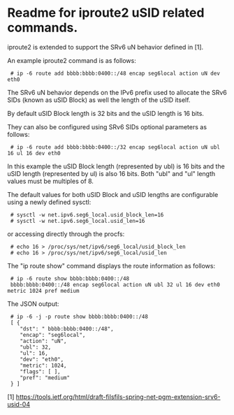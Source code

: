 # Readme for iproute2 uSID related commands.

iproute2 is extended to support the SRv6 uN behavior defined in [1].

An example iproute2 command is as follows:

```text
 # ip -6 route add bbbb:bbbb:0400::/48 encap seg6local action uN dev eth0
```

The SRv6 uN behavior depends on the IPv6 prefix used to allocate the SRv6 SIDs
(known as uSID Block) as well the length of the uSID itself.

By default uSID Block length is 32 bits and the uSID length is 16 bits.

They can also be configured using SRv6 SIDs optional parameters as follows:

```text
 # ip -6 route add bbbb:bbbb:0400::/32 encap seg6local action uN ubl 16 ul 16 dev eth0
```

In this example the uSID Block length (represented by ubl) is 16 bits and the
uSID length (represented by ul) is also 16 bits.
Both "ubl" and "ul" length values must be multiples of 8.

The default values for both uSID Block and uSID lengths are configurable using a
newly defined sysctl:

```text
 # sysctl -w net.ipv6.seg6_local.usid_block_len=16
 # sysctl -w net.ipv6.seg6_local.usid_len=16
```

or accessing directly through the procfs:

```text
 # echo 16 > /proc/sys/net/ipv6/seg6_local/usid_block_len
 # echo 16 > /proc/sys/net/ipv6/seg6_local/usid_len
```

The "ip route show" command displays the route information as follows:

```text
 # ip -6 route show bbbb:bbbb:0400::/48
 bbbb:bbbb:0400::/48 encap seg6local action uN ubl 32 ul 16 dev eth0 metric 1024 pref medium
```

The JSON output:

```text
 # ip -6 -j -p route show bbbb:bbbb:0400::/48
 [ {
	"dst": " bbbb:bbbb:0400::/48",
	"encap": "seg6local",
	"action": "uN",
	"ubl": 32,
	"ul": 16,
	"dev": "eth0",
	"metric": 1024,
	"flags": [ ],
	"pref": "medium"
 } ]
```

[1] https://tools.ietf.org/html/draft-filsfils-spring-net-pgm-extension-srv6-usid-04
